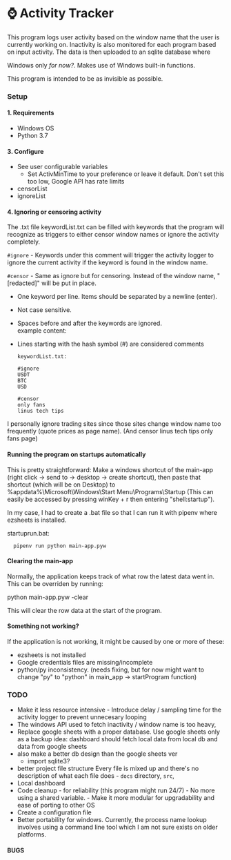 # ⌚ Activity Tracker

This program logs user activity based on the window name that the user is
currently working on. Inactivity is also monitored for each program based on
input activity. The data is then uploaded to an sqlite database where 

Windows only *for now?*. Makes use of Windows built-in functions.

This program is intended to be as invisible as possible.

### Setup

#### 1. Requirements

- Windows OS
- Python 3.7

#### 3. Configure

- See user configurable variables
  - Set ActivMinTime to your preference or leave it default. Don't set this too
  low, Google API has rate limits
 - censorList
  - ignoreList

#### 4. Ignoring or censoring activity

The .txt file keywordList.txt can be filled with keywords that the program will
recognize as triggers to either censor window names or ignore the activity
completely.

`#ignore` - Keywords under this comment will trigger the activity logger to
ignore the current activity if the keyword is found in the window name.

`#censor` - Same as ignore but for censoring. Instead of the window name,
"\[redacted\]" will be put in place.

- One keyword per line. Items should be separated by a newline (enter).
- Not case sensitive.
- Spaces before and after the keywords are ignored.  
example content:
- Lines starting with the hash symbol (#) are considered comments

      keywordList.txt:

      #ignore
      USDT
      BTC
      USD

      #censor
      only fans
      linus tech tips

I personally ignore trading sites since those sites change window name too
frequently (quote prices as page name). (And censor linus tech tips only fans
page)

#### Running the program on startups automatically

This is pretty straightforward: Make a windows shortcut of the main-app (right
click -> send to -> desktop -> create shortcut), then paste that shortcut (which
will be on Desktop) to %appdata%\Microsoft\Windows\Start Menu\Programs\Startup
(This can easily be accessed by pressing winKey + r then entering
"shell:startup").

In my case, I had to create a .bat file so that I can run it with pipenv where
ezsheets is installed.

   startuprun.bat:

      pipenv run python main-app.pyw

#### Clearing the main-app

Normally, the application keeps track of what row the latest data went in. This
can be overriden by running:  

python main-app.pyw -clear 

This will clear the row data at the start of the program.

#### Something not working?

If the application is not working, it might be caused by one or more of these:

- ezsheets is not installed
- Google credentials files are missing/incomplete
 - python/py inconsistency.
(needs fixing, but for now might want to change "py" to "python" in main_app ->
startProgram function)

### TODO 
- Make it less resource intensive 
      - Introduce delay / sampling time for the activity logger to prevent
      unnecesary looping
 - The windows API used to fetch inactivity / window
      name is too heavy, 
- Replace google sheets with a proper database. Use google sheets only as a backup
      idea: dashboard should fetch local data from local db and data from
      google sheets
 - also make a better db design than the google sheets ver
      - import sqlite3?
- better project file structure
      Every file is mixed up and there's no description of what each file does
      - `docs` directory, `src`, 
- Local dashboard
- Code cleanup 
      - for reliability (this program might run 24/7)
      - No more using a shared variable. 
      - Make it more modular for upgradability and ease of porting to other OS
- Create a configuration file
- Better portability for windows. Currently, the process name lookup involves
using a command line tool which I am not sure exists on older platforms. 

#### BUGS